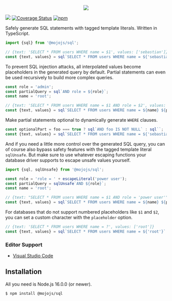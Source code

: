 <p align="center">
  <a href="https://mojojs.org">
    <img src="https://github.com/mojolicious/mojo.js/blob/main/docs/images/logo.png?raw=true" style="margin: 0 auto;">
  </a>
</p>

[![](https://github.com/mojolicious/sql.js/workflows/test/badge.svg)](https://github.com/mojolicious/sql.js/actions)
[![Coverage Status](https://coveralls.io/repos/github/mojolicious/sql.js/badge.svg?branch=main)](https://coveralls.io/github/mojolicious/sql.js?branch=main)
[![npm](https://img.shields.io/npm/v/@mojojs/sql.svg)](https://www.npmjs.com/package/@mojojs/sql)

Safely generate SQL statements with tagged template literals. Written in TypeScript.

```js
import {sql} from '@mojojs/sql';

// {text: 'SELECT * FROM users WHERE name = $1', values: ['sebastian']}
const {text, values} = sql`SELECT * FROM users WHERE name = ${'sebastian'}`.toQuery();
```

To prevent SQL injection attacks, all interpolated values become placeholders in the generated query by default.
Partial statements can even be used recursively to build more complex queries.

```js
const role = 'admin';
const partialQuery = sql`AND role = ${role}`;
const name = 'root';

// {text: 'SELECT * FROM users WHERE name = $1 AND role = $2', values: ['root', 'admin']}
const {text, values} = sql`SELECT * FROM users WHERE name = ${name} ${partialQuery}`.toQuery();
```

Make partial statements optional to dynamically generate `WHERE` clauses.

```js
const optionalPart = foo === true ? sql`AND foo IS NOT NULL` : sql``;
const {text, values} = sql`SELECT * FROM users WHERE name = ${'sebastian'} ${optionalPart}`.toQuery();
```

And if you need a little more control over the generated SQL query, you can of course also bypass safety features with
the tagged template literal `sqlUnsafe`. But make sure to use whatever escaping functions your database driver supports
to escape unsafe values yourself.

```js
import {sql, sqlUnsafe} from '@mojojs/sql';

const role = 'role = ' + escapeLiteral('power user');
const partialQuery = sqlUnsafe`AND ${role}`;
const name = 'root';

// {text: "SELECT * FROM users WHERE name = $1 AND role = 'power user'", values: ['root']}
const {text, values} = sql`SELECT * FROM users WHERE name = ${name} ${partialQuery}`.toQuery();
```

For databases that do not support numbered placeholders like `$1` and `$2`, you can set a custom character with the
`placeholder` option.

```js
// {text: 'SELECT * FROM users WHERE name = ?', values: ['root']}
const {text, values} = sql`SELECT * FROM users WHERE name = ${'root'}`.toQuery({placeholder: '?'});
```

### Editor Support

* [Visual Studio Code](https://marketplace.visualstudio.com/items?itemName=kraih.javascript-tmpl-support)

## Installation

All you need is Node.js 16.0.0 (or newer).

```
$ npm install @mojojs/sql
```

